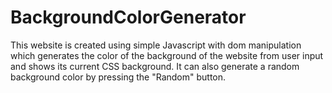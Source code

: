 # BackgroundColorGenerator
This website is created using simple Javascript with dom manipulation which generates the color of the background of the website from user input and shows its current CSS background. It can also generate a random background color by pressing the  "Random" button.
